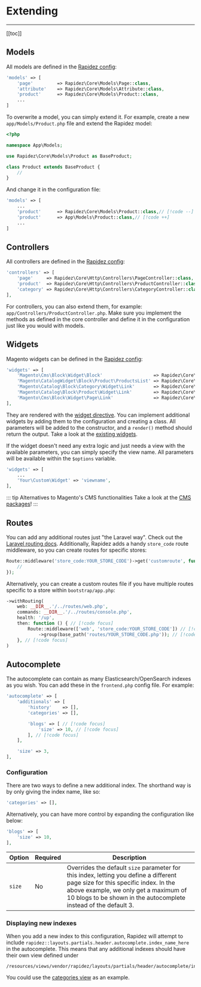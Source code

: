 # Extending

---

[[toc]]

## Models

All models are defined in the [Rapidez config](configuration.md#rapidez):

```php
'models' => [
    'page'         => Rapidez\Core\Models\Page::class,
    'attribute'    => Rapidez\Core\Models\Attribute::class,
    'product'      => Rapidez\Core\Models\Product::class,
    ...
]
```

To overwrite a model, you can simply extend it. For example, create a new `app/Models/Product.php` file and extend the Rapidez model:

```php
<?php

namespace App\Models;

use Rapidez\Core\Models\Product as BaseProduct;

class Product extends BaseProduct {
    //
}
```

And change it in the configuration file:

```php
'models' => [
    ...
    'product'      => Rapidez\Core\Models\Product::class,// [!code --]
    'product'      => App\Models\Product::class,// [!code ++]
    ...
]
```

## Controllers

All controllers are defined in the [Rapidez config](configuration.md#rapidez):

```php
'controllers' => [
    'page'     => Rapidez\Core\Http\Controllers\PageController::class,
    'product'  => Rapidez\Core\Http\Controllers\ProductController::class,
    'category' => Rapidez\Core\Http\Controllers\CategoryController::class,
],
```

For controllers, you can also extend them, for example: `app/Controllers/ProductController.php`. Make sure you implement the methods as defined in the core controller and define it in the configuration just like you would with models.

## Widgets

Magento widgets can be defined in the [Rapidez config](configuration.md#rapidez): 

```php
'widgets' => [
    'Magento\Cms\Block\Widget\Block'                   => Rapidez\Core\Widgets\Block::class,
    'Magento\CatalogWidget\Block\Product\ProductsList' => Rapidez\Core\Widgets\ProductList::class,
    'Magento\Catalog\Block\Category\Widget\Link'       => Rapidez\Core\Widgets\ProductAndCategoryLink::class,
    'Magento\Catalog\Block\Product\Widget\Link'        => Rapidez\Core\Widgets\ProductAndCategoryLink::class,
    'Magento\Cms\Block\Widget\Page\Link'               => Rapidez\Core\Widgets\PageLink::class,
],
```

They are rendered with the [widget directive](theming.md#widget). You can implement additional widgets by adding them to the configuration and creating a class. All parameters will be added to the constructor, and a `render()` method should return the output. Take a look at the [existing widgets](https://github.com/rapidez/core/tree/master/src/Widgets).

If the widget doesn't need any extra logic and just needs a view with the available parameters, you can simply specify the view name. All parameters will be available within the `$options` variable.

```php
'widgets' => [
    ...
    'Your\Custom\Widget' => 'viewname',
],
```

::: tip Alternatives to Magento's CMS functionalities
Take a look at the [CMS packages](packages.md#cms)!
:::

## Routes

You can add any additional routes just "the Laravel way". Check out the [Laravel routing docs](https://laravel.com/docs/12.x/routing). Additionally, Rapidez adds a handy `store_code` route middleware, so you can create routes for specific stores:

```php
Route::middleware('store_code:YOUR_STORE_CODE')->get('customroute', function () {
    // 
});
```

Alternatively, you can create a custom routes file if you have multiple routes specific to a store within `bootstrap/app.php`:

```php
->withRouting(
    web: __DIR__.'/../routes/web.php',
    commands: __DIR__.'/../routes/console.php',
    health: '/up',
    then: function () { // [!code focus]
        Route::middleware(['web', 'store_code:YOUR_STORE_CODE']) // [!code focus]
            ->group(base_path('routes/YOUR_STORE_CODE.php')); // [!code focus]
    }, // [!code focus]
)
```

## Autocomplete

The autocomplete can contain as many Elasticsearch/OpenSearch indexes as you wish. You can add these in the `frontend.php` config file. For example:

```php
'autocomplete' => [
    'additionals' => [
        'history'    => [],
        'categories' => [],

        'blogs' => [ // [!code focus]
            'size' => 10, // [!code focus]
        ], // [!code focus]
    ],

    'size' => 3,
],
```

### Configuration

There are two ways to define a new additional index. The shorthand way is by only giving the index name, like so:

```php
'categories' => [],
```

Alternatively, you can have more control by expanding the configuration like below:

```php
'blogs' => [
    'size' => 10,
],
```

| Option | Required | Description |
|---|---|---|
| `size` | No | Overrides the default `size` parameter for this index, letting you define a different page size for this specific index. In the above example, we only get a maximum of 10 blogs to be shown in the autocomplete instead of the default 3. |

### Displaying new indexes

When you add a new index to this configuration, Rapidez will attempt to include `rapidez::layouts.partials.header.autocomplete.index_name_here` in the autocomplete. This means that any additional indexes should have their own view defined under
```
/resources/views/vendor/rapidez/layouts/partials/header/autocomplete/index_name_here.blade.php
```

You could use the [categories view](https://github.com/rapidez/core/blob/master/resources/views/layouts/partials/header/autocomplete/categories.blade.php) as an example.
